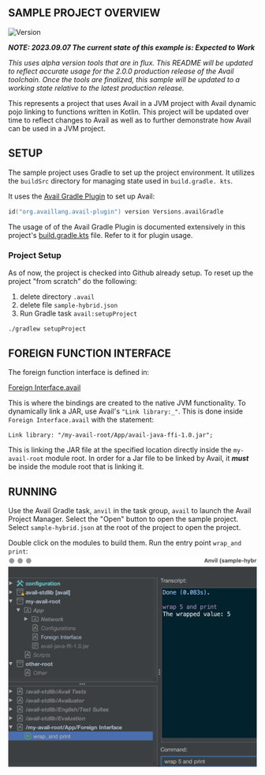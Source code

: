 SAMPLE PROJECT OVERVIEW
--------------------------------------------------------------------------------

![Version](https://img.shields.io/badge/v2.0.0.alpha01-0f824e)

***NOTE: 2023.09.07 The current state of this example is: Expected to Work***

*This uses alpha version tools that are in flux. This README will be updated* 
*to reflect accurate usage for the 2.0.0 production release of the Avail* 
*toolchain. Once the tools are finalized, this sample will be updated to a* 
*working state relative to the latest production release.*

This represents a project that uses Avail in a JVM project with Avail dynamic
pojo linking to functions written in Kotlin. This project will be updated over 
time to reflect changes to Avail as well as to further demonstrate how Avail can 
be used in a JVM project.

SETUP
--------------------------------------------------------------------------------
The sample project uses Gradle to set up the project environment. It 
utilizes the `buildSrc` directory for managing state used in `build.gradle.
kts`.

It uses the [Avail Gradle Plugin](../../gradle-plugin/README.md) to set up Avail:

```kotlin
id("org.availlang.avail-plugin") version Versions.availGradle
```

The usage of of the Avail Gradle Plugin is documented extensively in this
project's [build.gradle.kts](build.gradle.kts) file. Refer to it for plugin 
usage.

### Project Setup
As of now, the project is checked into Github already setup. To reset up the
project "from scratch" do the following:

1. delete directory `.avail`
2. delete file `sample-hybrid.json`
3. Run Gradle task `avail:setupProject`
```bash
./gradlew setupProject
```

FOREIGN FUNCTION INTERFACE
--------------------------------------------------------------------------------

The foreign function interface is defined in:

[Foreign Interface.avail](roots/my-avail-root/App.avail/Foreign%20Interface.avail)

This is where the bindings are created to the native JVM functionality. To
dynamically link a JAR, use Avail's `"Link library:_"`. This is done inside
`Foreign Interface.avail` with the statement:

```
Link library: "/my-avail-root/App/avail-java-ffi-1.0.jar";
```
This is linking the JAR file at the specified location directly inside the
`my-avail-root` module root. In order for a Jar file to be linked by Avail, it
***must*** be inside the module root that is linking it. 

RUNNING
--------------------------------------------------------------------------------
Use the Avail Gradle task, `anvil` in the task group, `avail` to launch the
Avail Project Manager. Select the "Open" button to open the sample project. 
Select `sample-hybrid.json` at the root of the project to open the project.

Double click on the modules to build them. Run the entry point `wrap_and print`:
![workbench](readme/workbench.jpg?raw=true)
